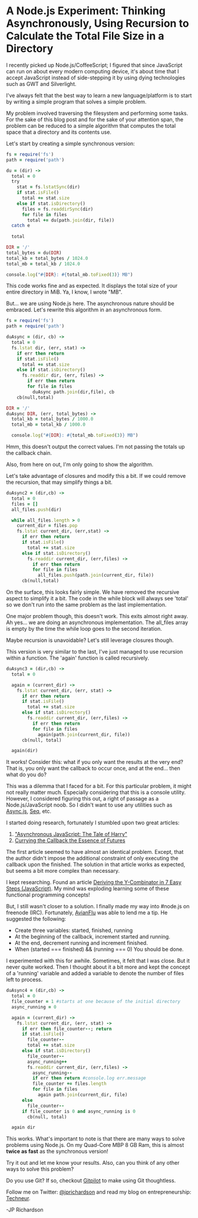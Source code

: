 <!--
author: JP Richardson
publish: Sat Oct 29 2011 21:06:33 GMT-0500 (CDT)
status: publish
type: post
link: https://procbits.wordpress.com/2011/10/29/a-node-js-experiment-thinking-asynchronously-recursion-calculate-file-size-directory/
tags: CoffeeScript, Node.js
slug: 2011/10/29/a-node-js-experiment-thinking-asynchronously-recursion-calculate-file-size-directory
-->

A Node.js Experiment: Thinking Asynchronously, Using Recursion to Calculate the Total File Size in a Directory
==============================================================================================================

I recently picked up Node.js/CoffeeScript; I figured that since
JavaScript can run on about every modern computing device, it's about
time that I accept JavaScript instead of side-stepping it by using dying
technologies such as GWT and Silverlight.

I've always felt that the best way to learn a new language/platform is
to start by writing a simple program that solves a simple problem.

My problem involved traversing the filesystem and performing some tasks.
For the sake of this blog post and for the sake of your attention span,
the problem can be reduced to a simple algorithm that computes the total
space that a directory and its contents use.

Let's start by creating a simple synchronous version:

```ruby
fs = require('fs')
path = require('path')

du = (dir) ->
  total = 0
  try 
    stat = fs.lstatSync(dir)
    if stat.isFile()
      total += stat.size
    else if stat.isDirectory()
      files = fs.readdirSync(dir)
      for file in files
        total += du(path.join(dir, file))
  catch e
  
  total

DIR = '/'
total_bytes = du(DIR)
total_kb = total_bytes / 1024.0
total_mb = total_kb / 1024.0

console.log("#{DIR}: #{total_mb.toFixed(3)} MB")
```

This code works fine and as expected. It displays the total size of your
entire directory in MiB. Ya, I know, I wrote "MB".

But... we are using Node.js here. The asynchronous nature should be
embraced. Let's rewrite this algorithm in an asynchronous form.

```ruby
fs = require('fs')
path = require('path')

duAsync = (dir, cb) ->
  total = 0
  fs.lstat dir, (err, stat) ->
    if err then return
    if stat.isFile()
      total += stat.size
    else if stat.isDirectory()
      fs.readdir dir, (err, files) ->
        if err then return
        for file in files
          duAsync path.join(dir,file), cb
    cb(null,total)

DIR = '/'
duAsync DIR, (err, total_bytes) ->
  total_kb = total_bytes / 1000.0
  total_mb = total_kb / 1000.0

  console.log("#{DIR}: #{total_mb.toFixed(3)} MB")
```

Hmm, this doesn't output the correct values. I'm not passing the totals
up the callback chain.

Also, from here on out, I'm only going to show the algorithm.

Let's take advantage of closures and modify this a bit. If we could
remove the recursion, that may simplify things a bit.

```ruby
duAsync2 = (dir,cb) ->
  total = 0
  files = []
  all_files.push(dir)

  while all_files.length > 0
    current_dir = files.pop
    fs.lstat current_dir, (err,stat) ->
      if err then return
      if stat.isFile()
        total += stat.size
      else if stat.isDirectory()
        fs.readdir current_dir, (err,files) ->
          if err then return
          for file in files
            all_files.push(path.join(current_dir, file))
      cb(null,total)
```

On the surface, this looks fairly simple. We have removed the recursive
aspect to simplify it a bit. The code in the while block will always see
'total' so we don't run into the same problem as the last
implementation.

One major problem though, this doesn't work. This exits almost right
away. Ah yes... we are doing an asynchronous implementation. The
all\_files array is empty by the time the while loop goes to the second
iteration.

Maybe recursion is unavoidable? Let's still leverage closures though.

This version is very similar to the last, I've just managed to use
recursion within a function. The 'again' function is called recursively.

```ruby
duAsync3 = (dir,cb) ->
  total = 0

  again = (current_dir) ->
    fs.lstat current_dir, (err, stat) ->
      if err then return
      if stat.isFile()
        total += stat.size
      else if stat.isDirectory()
        fs.readdir current_dir, (err,files) ->
          if err then return
          for file in files
            again(path.join(current_dir, file))
      cb(null, total)

  again(dir)
```

It works! Consider this: what if you only want the results at the very
end? That is, you only want the callback to occur once, and at the
end... then what do you do?

This was a dilemma that I faced for a bit. For this particular problem,
it might not really matter much. Especially considering that this is a
console utility. However, I considered figuring this out, a right of
passage as a Node.js/JavaScript noob. So I didn't want to use any
utilities such as [Async.js](https://github.com/caolan/async),
[Seq](https://github.com/substack/node-seq), etc.

I started doing research, fortunately I stumbled upon two great
articles:

1.  ["Asynchronous JavaScript: The Tale of
    Harry"](http://bjouhier.wordpress.com/2011/01/09/asynchronous-javascript-the-tale-of-harry/)
2.  [Currying the Callback the Essence of
    Futures](http://bjouhier.wordpress.com/2011/04/04/currying-the-callback-or-the-essence-of-futures/)

The first article seemed to have almost an identical problem. Except,
that the author didn't impose the additional constraint of only
executing the callback upon the finished. The solution in that article
works as expected, but seems a bit more complex than necessary.

I kept researching. Found an article [Deriving the Y-Combinator in 7
Easy Steps
(JavaScript)](http://igstan.ro/posts/2010-12-01-deriving-the-y-combinator-in-7-easy-steps.html).
My mind was exploding learning some of these functional programming
concepts!

But, I still wasn't closer to a solution. I finally made my way into
\#node.js on freenode (IRC). Fortunately,
[AvianFlu](https://github.com/avianflu) was able to lend me a tip. He
suggested the following:

-   Create three variables: started, finished, running
-   At the beginning of the callback, increment started and running.
-   At the end, decrement running and increment finished.
-   When (started === finished) && (running === 0) You should be done.

I experimented with this for awhile. Sometimes, it felt that I was
close. But it never quite worked. Then I thought about it a bit more and
kept the concept of a 'running' variable and added a variable to denote
the number of files left to process.

```ruby
duAsync4 = (dir,cb) ->
  total = 0
  file_counter = 1 #starts at one because of the initial directory
  async_running = 0

  again = (current_dir) ->
    fs.lstat current_dir, (err, stat) ->
      if err then file_counter--; return
      if stat.isFile()
        file_counter--
        total += stat.size
      else if stat.isDirectory()
        file_counter--
        async_running++
        fs.readdir current_dir, (err,files) ->
          async_running--
          if err then return #console.log err.message
          file_counter += files.length
          for file in files
            again path.join(current_dir, file)
      else
        file_counter--
      if file_counter is 0 and async_running is 0
        cb(null, total)

  again dir
```

This works. What's important to note is that there are many ways to
solve problems using Node.js. On my Quad-Core MBP 8 GB Ram, this is
almost **twice as fast** as the synchronous version!

Try it out and let me know your results. Also, can you think of any
other ways to solve this problem?

Do you use Git? If so, checkout [Gitpilot](http://gitpilot.com) to make
using Git thoughtless.

Follow me on Twitter: [@jprichardson](http://twitter.com/jprichardson)
and read my blog on entrepreneurship: [Techneur](http://techneur.com).

-JP Richardson

